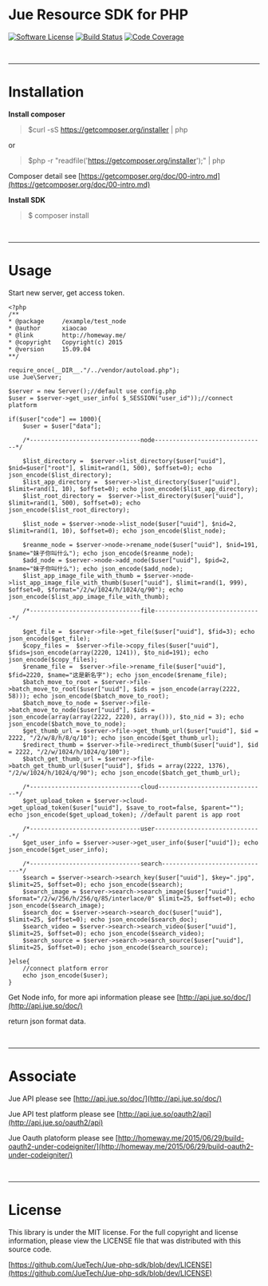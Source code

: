 # Jue Resource SDK for PHP

[![Software License](https://img.shields.io/badge/license-MIT-brightgreen.svg)](LICENSE)
[![Build Status](https://travis-ci.org/qiniu/python-sdk.svg)](https://github.com/grasses/Jue-php-sdk)
[![Code Coverage](https://scrutinizer-ci.com/g/qiniu/python-sdk/badges/coverage.png?b=master)](https://scrutinizer-ci.com/g/qiniu/python-sdk/?branch=master)

<br><hr>

# Installation

**Install composer**

> $curl -sS https://getcomposer.org/installer | php

or 

> $php -r "readfile('https://getcomposer.org/installer');" | php

Composer detail see [https://getcomposer.org/doc/00-intro.md](https://getcomposer.org/doc/00-intro.md)

**Install SDK**

> $ composer install

<br><hr>

# Usage

Start new server, get access token.

```
<?php
/**
* @package     /example/test_node
* @author      xiaocao
* @link        http://homeway.me/
* @copyright   Copyright(c) 2015
* @version     15.09.04
**/

require_once(__DIR__."/../vendor/autoload.php");
use Jue\Server;

$server = new Server();//default use config.php
$user = $server->get_user_info( $_SESSION("user_id"));//connect platform

if($user["code"] == 1000){
	$user = $user["data"];

	/*-------------------------------node-------------------------------*/

	$list_directory =  $server->list_directory($user["uuid"], $nid=$user["root"], $limit=rand(1, 500), $offset=0); echo json_encode($list_directory);
	$list_app_directory =  $server->list_directory($user["uuid"], $limit=rand(1, 10), $offset=0); echo json_encode($list_app_directory);
	$list_root_directory =  $server->list_directory($user["uuid"], $limit=rand(1, 500), $offset=0); echo json_encode($list_root_directory);
	
	$list_node = $server->node->list_node($user["uuid"], $nid=2, $limit=rand(1, 10), $offset=0); echo json_encode($list_node);
	
	$reanme_node = $server->node->rename_node($user["uuid"], $nid=191, $name="妹子你叫什么"); echo json_encode($reanme_node);
	$add_node = $server->node->add_node($user["uuid"], $pid=2, $name="妹子你叫什么"); echo json_encode($add_node);
	$list_app_image_file_with_thumb = $server->node->list_app_image_file_with_thumb($user["uuid"], $limit=rand(1, 999), $offset=0, $format="/2/w/1024/h/1024/q/90"); echo json_encode($list_app_image_file_with_thumb);

	/*-------------------------------file------------------------------*/

	$get_file =  $server->file->get_file($user["uuid"], $fid=3); echo json_encode($get_file);
	$copy_files =  $server->file->copy_files($user["uuid"], $fids=json_encode(array(2220, 1241)), $to_nid=191); echo json_encode($copy_files);
	$rename_file =  $server->file->rename_file($user["uuid"], $fid=2220, $name="这是新名字"); echo json_encode($rename_file);
	$batch_move_to_root = $server->file->batch_move_to_root($user["uuid"], $ids = json_encode(array(2222, 58))); echo json_encode($batch_move_to_root);
	$batch_move_to_node = $server->file->batch_move_to_node($user["uuid"], $ids = json_encode(array(array(2222, 2220), array())), $to_nid = 3); echo json_encode($batch_move_to_node);
	$get_thumb_url = $server->file->get_thumb_url($user["uuid"], $id = 2222, "/2/w/8/h/8/q/10"); echo json_encode($get_thumb_url);
	$redirect_thumb = $server->file->redirect_thumb($user["uuid"], $id = 2222, "/2/w/1024/h/1024/q/100");
	$batch_get_thumb_url = $server->file->batch_get_thumb_url($user["uuid"], $fids = array(2222, 1376), "/2/w/1024/h/1024/q/90"); echo json_encode($batch_get_thumb_url);
	
	/*-------------------------------cloud------------------------------*/
	$get_upload_token = $server->cloud->get_upload_token($user["uuid"], $save_to_root=false, $parent=""); echo json_encode($get_upload_token); //default parent is app root

	/*-------------------------------user------------------------------*/
	$get_user_info = $server->user->get_user_info($user["uuid"]); echo json_encode($get_user_info);

	/*-------------------------------search------------------------------*/
	$search = $server->search->search_key($user["uuid"], $key=".jpg", $limit=25, $offset=0); echo json_encode($search);
	$search_image = $server->search->search_image($user["uuid"], $format="/2/w/256/h/256/q/85/interlace/0" $limit=25, $offset=0); echo json_encode($search_image);
	$search_doc = $server->search->search_doc($user["uuid"], $limit=25, $offset=0); echo json_encode($search_doc);
	$search_video = $server->search->search_video($user["uuid"], $limit=25, $offset=0); echo json_encode($search_video);
	$search_source = $server->search->search_source($user["uuid"], $limit=25, $offset=0); echo json_encode($search_source);
	
}else{
	//connect platform error
	echo json_encode($user);
}

```

Get Node info, for more api information please see [http://api.jue.so/doc/](http://api.jue.so/doc/)


return json format data. 


<br><hr>

# Associate

Jue API please see [http://api.jue.so/doc/](http://api.jue.so/doc/)

Jue API test platform please see [http://api.jue.so/oauth2/api](http://api.jue.so/oauth2/api)

Jue Oauth platoform please see [http://homeway.me/2015/06/29/build-oauth2-under-codeigniter/](http://homeway.me/2015/06/29/build-oauth2-under-codeigniter/)

<br><hr>

# License

This library is under the MIT license. For the full copyright and license information, please view the LICENSE file that was distributed with this source code.

[https://github.com/JueTech/Jue-php-sdk/blob/dev/LICENSE](https://github.com/JueTech/Jue-php-sdk/blob/dev/LICENSE)
